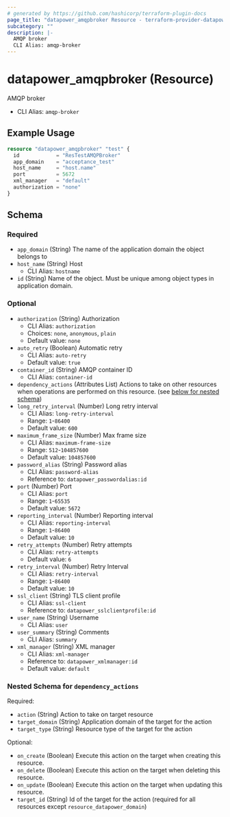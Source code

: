 ```yaml
---
# generated by https://github.com/hashicorp/terraform-plugin-docs
page_title: "datapower_amqpbroker Resource - terraform-provider-datapower"
subcategory: ""
description: |-
  AMQP broker
  CLI Alias: amqp-broker
---
```


# datapower_amqpbroker (Resource)

AMQP broker
  - CLI Alias: `amqp-broker`

## Example Usage

```terraform
resource "datapower_amqpbroker" "test" {
  id            = "ResTestAMQPBroker"
  app_domain    = "acceptance_test"
  host_name     = "host.name"
  port          = 5672
  xml_manager   = "default"
  authorization = "none"
}
```

<!-- schema generated by tfplugindocs -->
## Schema

### Required

- `app_domain` (String) The name of the application domain the object belongs to
- `host_name` (String) Host
  - CLI Alias: `hostname`
- `id` (String) Name of the object. Must be unique among object types in application domain.

### Optional

- `authorization` (String) Authorization
  - CLI Alias: `authorization`
  - Choices: `none`, `anonymous`, `plain`
  - Default value: `none`
- `auto_retry` (Boolean) Automatic retry
  - CLI Alias: `auto-retry`
  - Default value: `true`
- `container_id` (String) AMQP container ID
  - CLI Alias: `container-id`
- `dependency_actions` (Attributes List) Actions to take on other resources when operations are performed on this resource. (see [below for nested schema](#nestedatt--dependency_actions))
- `long_retry_interval` (Number) Long retry interval
  - CLI Alias: `long-retry-interval`
  - Range: `1`-`86400`
  - Default value: `600`
- `maximum_frame_size` (Number) Max frame size
  - CLI Alias: `maximum-frame-size`
  - Range: `512`-`104857600`
  - Default value: `104857600`
- `password_alias` (String) Password alias
  - CLI Alias: `password-alias`
  - Reference to: `datapower_passwordalias:id`
- `port` (Number) Port
  - CLI Alias: `port`
  - Range: `1`-`65535`
  - Default value: `5672`
- `reporting_interval` (Number) Reporting interval
  - CLI Alias: `reporting-interval`
  - Range: `1`-`86400`
  - Default value: `10`
- `retry_attempts` (Number) Retry attempts
  - CLI Alias: `retry-attempts`
  - Default value: `6`
- `retry_interval` (Number) Retry Interval
  - CLI Alias: `retry-interval`
  - Range: `1`-`86400`
  - Default value: `10`
- `ssl_client` (String) TLS client profile
  - CLI Alias: `ssl-client`
  - Reference to: `datapower_sslclientprofile:id`
- `user_name` (String) Username
  - CLI Alias: `user`
- `user_summary` (String) Comments
  - CLI Alias: `summary`
- `xml_manager` (String) XML manager
  - CLI Alias: `xml-manager`
  - Reference to: `datapower_xmlmanager:id`
  - Default value: `default`

<a id="nestedatt--dependency_actions"></a>
### Nested Schema for `dependency_actions`

Required:

- `action` (String) Action to take on target resource
- `target_domain` (String) Application domain of the target for the action
- `target_type` (String) Resource type of the target for the action

Optional:

- `on_create` (Boolean) Execute this action on the target when creating this resource.
- `on_delete` (Boolean) Execute this action on the target when deleting this resource.
- `on_update` (Boolean) Execute this action on the target when updating this resource.
- `target_id` (String) Id of the target for the action (required for all resources except `resource_datapower_domain`)
